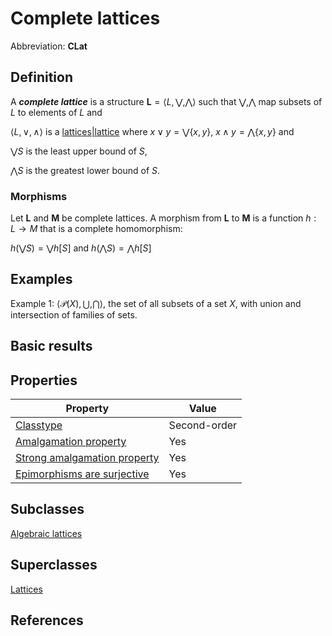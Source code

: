 # Complete lattices

Abbreviation: **CLat**
## Definition
A ***complete lattice*** is a structure $\mathbf{L}=\langle L,\bigvee,\bigwedge\rangle$ such that $\bigvee,\bigwedge$ map
subsets of $L$ to elements of $L$ and

$\langle L,\vee,\wedge\rangle$ is a [lattices|lattice](lattices|lattices.md) where $x\vee y=\bigvee\{x,y\}$, $x\wedge y=\bigwedge\{x,y\}$ and

$\bigvee S$ is the least upper bound of $S$,

$\bigwedge S$ is the greatest lower bound of $S$.

### Morphisms
Let $\mathbf{L}$ and $\mathbf{M}$ be complete lattices. 
A morphism from $\mathbf{L}$ to $\mathbf{M}$ is a function $h:L\rightarrow M$ that is a complete homomorphism: 

$h(\bigvee S)=\bigvee h[S] \text{ and } h(\bigwedge S)=\bigwedge h[S]$

## Examples
Example 1: $\langle \mathcal{P}(X),\bigcup,\bigcap\rangle$, the set of all subsets of a set $X$, with union and intersection of families of sets.

## Basic results


## Properties


|Property|Value|
|---|---|
|[Classtype](classtype.md)  |Second-order |
|[Amalgamation property](amalgamation_property.md)  |Yes |
|[Strong amalgamation property](strong_amalgamation_property.md)  |Yes |
|[Epimorphisms are surjective](epimorphisms_are_surjective.md)  |Yes |

## Subclasses
[Algebraic lattices](algebraic_lattices.md) 

## Superclasses
[Lattices](lattices.md) 


## References







